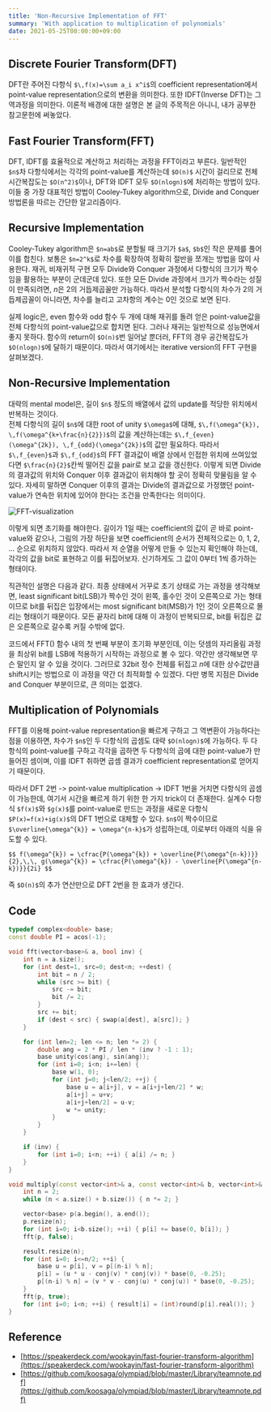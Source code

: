 ```yaml
---
title: 'Non-Recursive Implementation of FFT'
summary: 'With application to multiplication of polynomials'
date: 2021-05-25T00:00:00+09:00
---
```


## Discrete Fourier Transform(DFT)
DFT란 주어진 다항식 `$\,f(x)=\sum a_i x^i$`의 coefficient representation에서 point-value representation으로의 변환을 의미한다. 또한 IDFT(Inverse DFT)는 그 역과정을 의미한다. 이론적 배경에 대한 설명은 본 글의 주목적은 아니니, 내가 공부한 참고문헌에 써놓았다.


## Fast Fourier Transform(FFT)
DFT, IDFT를 효율적으로 계산하고 처리하는 과정을 FFT이라고 부른다. 일반적인 `$n$`차 다항식에서는 각각의 point-value를 계산하는데 `$O(n)$` 시간이 걸리므로 전체 시간복잡도는 `$O(n^2)$`이나, DFT와 IDFT 모두 `$O(nlogn)$`에 처리하는 방법이 있다. 이들 중 가장 대표적인 방법이 Cooley-Tukey algorithm으로, Divide and Conquer 방법론을 따르는 간단한 알고리즘이다.


## Recursive Implementation
Cooley-Tukey algorithm은 `$n=ab$`로 분할될 때 크기가 `$a$`, `$b$`인 작은 문제를 풀어 이를 합친다. 보통은 `$n=2^k$`로 차수를 확장하여 정확히 절반을 쪼개는 방법을 많이 사용한다. 재귀, 비재귀적 구현 모두 Divide와 Conquer 과정에서 다항식의 크기가 짝수임을 활용하는 부분이 군데군데 있다. 또한 모든 Divide 과정에서 크기가 짝수라는 성질이 만족되려면, $n$은 2의 거듭제곱꼴만 가능하다. 따라서 분석할 다항식의 차수가 2의 거듭제곱꼴이 아니라면, 차수를 늘리고 고차항의 계수는 0인 것으로 보면 된다.

실제 logic은, even 함수와 odd 함수 두 개에 대해 재귀를 돌려 얻은 point-value값을 전체 다항식의 point-value값으로 합치면 된다. 그러나 재귀는 일반적으로 성능면에서 좋지 못하다. 함수의 return이 `$O(n)$`번 일어날 뿐더러, FFT의 경우 공간복잡도가 `$O(nlogn)$`에 달하기 때문이다. 따라서 여기에서는 iterative version의 FFT 구현을 살펴보겠다.


## Non-Recursive Implementation
대략의 mental model은, 길이 `$n$` 정도의 배열에서 값의 update를 적당한 위치에서 반복하는 것이다.  
전체 다항식의 길이 `$n$`에 대한 root of unity `$\omega$`에 대해, `$\,f(\omega^{k}), \,f(\omega^{k+\frac{n}{2}})$`의 값을 계산하는데는 `$\,f_{even}(\omega^{2k}), \,f_{odd}(\omega^{2k})$`의 값만 필요하다. 따라서 `$\,f_{even}$`과 `$\,f_{odd}$`의 FFT 결과값이 배열 상에서 인접한 위치에 쓰여있었다면 `$\frac{n}{2}$`칸씩 떨어진 값을 pair로 보고 값을 갱신한다. 이렇게 되면 Divide의 결과값의 위치와 Conquer 이후 결과값이 위치해야 할 곳이 정확히 맞물림을 알 수 있다. 자세히 말하면 Conquer 이후의 결과는 Divide의 결과값으로 가정했던 point-value가 연속한 위치에 있어야 한다는 조건을 만족한다는 의미이다.

![FFT-visualization](/static/FFT-visualization.png)

이렇게 되면 초기화를 해야한다. 길이가 1일 때는 coefficient의 값이 곧 바로 point-value와 같으나, 그림의 가장 하단을 보면 coefficient의 순서가 전체적으로는 0, 1, 2, ... 순으로 위치하지 않았다. 따라서 저 순열을 어떻게 만들 수 있는지 확인해야 하는데, 각각의 값을 bit로 표현하고 이를 뒤집어보자. 신기하게도 그 값이 0부터 1씩 증가하는 형태이다. 

직관적인 설명은 다음과 같다. 최종 상태에서 거꾸로 초기 상태로 가는 과정을 생각해보면, least significant bit(LSB)가 짝수인 것이 왼쪽, 홀수인 것이 오른쪽으로 가는 형태이므로 bit를 뒤집은 입장에서는 most significant bit(MSB)가 1인 것이 오른쪽으로 몰리는 형태이기 때문이다. 모든 끝자리 bit에 대해 이 과정이 반복되므로, bit를 뒤집은 값은 오른쪽으로 갈수록 커질 수밖에 없다.

코드에서 FFT() 함수 내의 첫 번째 부분이 초기화 부분인데, 이는 덧셈의 자리올림 과정을 최상위 bit를 LSB에 적용하기 시작하는 과정으로 볼 수 있다. 약간만 생각해보면 무슨 말인지 알 수 있을 것이다. 그러므로 32bit 정수 전체를 뒤집고 $n$에 대한 상수값만큼 shift시키는 방법으로 이 과정을 약간 더 최적화할 수 있겠다. 다만 병목 지점은 Divide and Conquer 부분이므로, 큰 의미는 없겠다.


## Multiplication of Polynomials
FFT를 이용해 point-value representation을 빠르게 구하고 그 역변환이 가능하다는 점을 이용하면, 차수가 `$n$`인 두 다항식의 곱셈도 대략 `$O(nlogn)$`에 가능하다. 두 다항식의 point-value를 구하고 각각을 곱하면 두 다항식의 곱에 대한 point-value가 만들어진 셈이며, 이를 IDFT 취하면 곱셈 결과가 coefficient representation로 얻어지기 때문이다.

따라서 DFT 2번 -> point-value multiplication -> IDFT 1번을 거치면 다항식의 곱셈이 가능한데, 여기서 시간을 빠르게 하기 위한 한 가지 trick이 더 존재한다. 실계수 다항식 `$f(x)$`와 `$g(x)$`를 point-value로 만드는 과정을 새로운 다항식 `$P(x)=f(x)+ig(x)$`의 DFT 1번으로 대체할 수 있다. `$n$`이 짝수이므로 `$\overline{\omega^{k}} = \omega^{n-k}$`가 성립하는데, 이로부터 아래의 식을 유도할 수 있다.

`$$ f(\omega^{k}) = \cfrac{P(\omega^{k}) + \overline{P(\omega^{n-k})}}{2},\,\, g(\omega^{k}) = \cfrac{P(\omega^{k}) - \overline{P(\omega^{n-k})}}{2i} $$`

즉 `$O(n)$`의 추가 연산만으로 DFT 2번을 한 효과가 생긴다.


## Code
```cpp
typedef complex<double> base;
const double PI = acos(-1);

void fft(vector<base>& a, bool inv) {
    int n = a.size();
    for (int dest=1, src=0; dest<n; ++dest) {
        int bit = n / 2;
        while (src >= bit) {
            src -= bit;
            bit /= 2;
        }
        src += bit;
        if (dest < src) { swap(a[dest], a[src]); }
    }

    for (int len=2; len <= n; len *= 2) {
        double ang = 2 * PI / len * (inv ? -1 : 1);
        base unity(cos(ang), sin(ang));
        for (int i=0; i<n; i+=len) {
            base w(1, 0);
            for (int j=0; j<len/2; ++j) {
                base u = a[i+j], v = a[i+j+len/2] * w;
                a[i+j] = u+v;
                a[i+j+len/2] = u-v;
                w *= unity;
            }
        }
    }

    if (inv) {
        for (int i=0; i<n; ++i) { a[i] /= n; }
    }
}

void multiply(const vector<int>& a, const vector<int>& b, vector<int>& result) {
    int n = 2;
    while (n < a.size() + b.size()) { n *= 2; }

    vector<base> p(a.begin(), a.end());
    p.resize(n);
    for (int i=0; i<b.size(); ++i) { p[i] += base(0, b[i]); }
    fft(p, false);

    result.resize(n);
    for (int i=0; i<=n/2; ++i) {
        base u = p[i], v = p[(n-i) % n];
        p[i] = (u * u - conj(v) * conj(v)) * base(0, -0.25);
        p[(n-i) % n] = (v * v - conj(u) * conj(u)) * base(0, -0.25);
    }
    fft(p, true);
    for (int i=0; i<n; ++i) { result[i] = (int)round(p[i].real()); }
}
```

## Reference
- [https://speakerdeck.com/wookayin/fast-fourier-transform-algorithm](https://speakerdeck.com/wookayin/fast-fourier-transform-algorithm)
- [https://github.com/koosaga/olympiad/blob/master/Library/teamnote.pdf](https://github.com/koosaga/olympiad/blob/master/Library/teamnote.pdf)
